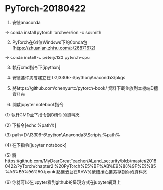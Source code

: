 # PyTorch-20180422

1. 安裝anaconda

-> conda install pytorch torchversion -c soumith

2. PyTorch在64位Windows下的Conda包 [https://zhuanlan.zhihu.com/p/26871672]

-> conda install -c peterjc123 pytorch-cpu

3. 執行cmd指令下[ipython]

4. 安裝套件將會建立在 D:\I3306-6\python\Anaconda3\pkgs

5. 將https://github.com/chenyuntc/pytorch-book/ 資料下載並放到本機端D槽資料夾

6. 開啟jupyter notebook指令

(1) 執行CMD並下指令到D槽你的資料夾

(2) 下指令[echo %path%]

(3) path=D:\I3306-6\python\Anaconda3\Scripts;%path%

(4) 在下指令[jupyter notebook]

(5) 將https://github.com/MyDearGreatTeacher/AI_and_security/blob/master/20180422/PyTorch/chapter2:%20PyTorch%E5%BF%AB%E9%80%9F%E5%85%A5%E9%96%80.ipynb 點進去並在RAW的按鈕按右鍵另存到你的資料夾

(6) 你就可以在jupyter看到github的呈現方式在jupyter網頁上
